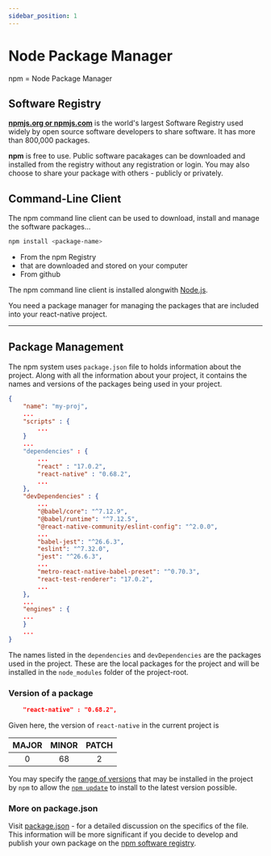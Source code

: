 ```yaml
---
sidebar_position: 1
---
```


# Node Package Manager

npm = Node Package Manager

## Software Registry

**[npmjs.org or npmjs.com](https://npmjs.com)** is the world's largest Software Registry used widely by open source software developers to share software. It has more than 800,000 packages.

**npm** is free to use. Public software pacakages can be downloaded and installed from the registry without any registration or login. You may also choose to share your package with others - publicly or privately.


## Command-Line Client

The npm command line client can be used to download, install and manage the software packages...

```bash
npm install <package-name>
```

* From the npm Registry
* that are downloaded and stored on your computer
* From github

The npm command line client is installed alongwith [Node.js](../basics/the-env#node).

You need a package manager for managing the packages that are included into your react-native project.

---

## Package Management

The npm system uses `package.json` file to holds information about the project. Along with all the information about your project, it contains the names and versions of the packages being used in your project.

```json title="structure of a typical package.json"
{
    "name": "my-proj",
    ...
    "scripts" : {
        ...
    }
    ...
    "dependencies" : {
        ...
        "react" : "17.0.2",
        "react-native" : "0.68.2",
        ...
    },
    "devDependencies" : {
        ...
        "@babel/core": "^7.12.9",
        "@babel/runtime": "^7.12.5",
        "@react-native-community/eslint-config": "^2.0.0",
        ...
        "babel-jest": "^26.6.3",
        "eslint": "^7.32.0",
        "jest": "^26.6.3",
        ...
        "metro-react-native-babel-preset": "^0.70.3",
        "react-test-renderer": "17.0.2",
        ...
    },
    ...
    "engines" : {
    ...
    }
    ...
}
```

The names listed in the `dependencies` and `devDependencies` are the packages used in the project. These are the local packages for the project and will be installed in the `node_modules` folder of the project-root.

### Version of a package

```json
    "react-native" : "0.68.2",
```

Given here, the version of `react-native` in the current project is

|MAJOR|MINOR|PATCH|
|:---:|:---:|:---:|
|0|68|2|

You may specify the [range of versions](pkg-ver) that may be installed in the project by `npm` to allow the [`npm update`](npm-cmd#upgrade--update-a-package) to install to the latest version possible.

### More on package.json

Visit [package.json](https://docs.npmjs.com/cli/v8/configuring-npm/package-json) - for a detailed discussion on the specifics of the file. This information will be more significant if you decide to develop and publish your own package on the [npm software registry](the-npm#software-registry).
